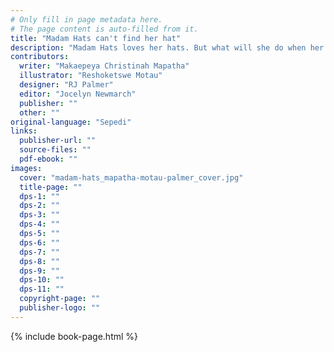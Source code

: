 ```yaml
---
# Only fill in page metadata here.
# The page content is auto-filled from it.
title: "Madam Hats can't find her hat"
description: "Madam Hats loves her hats. But what will she do when her favourite hat goes missing?"
contributors:
  writer: "Makaepeya Christinah Mapatha"
  illustrator: "Reshoketswe Motau"
  designer: "RJ Palmer"
  editor: "Jocelyn Newmarch"
  publisher: ""
  other: ""
original-language: "Sepedi"
links:
  publisher-url: ""
  source-files: ""
  pdf-ebook: ""
images:
  cover: "madam-hats_mapatha-motau-palmer_cover.jpg"
  title-page: ""
  dps-1: ""
  dps-2: ""
  dps-3: ""
  dps-4: ""
  dps-5: ""
  dps-6: ""
  dps-7: ""
  dps-8: ""
  dps-9: ""
  dps-10: ""
  dps-11: ""
  copyright-page: ""
  publisher-logo: ""
---
```


{% include book-page.html %}
